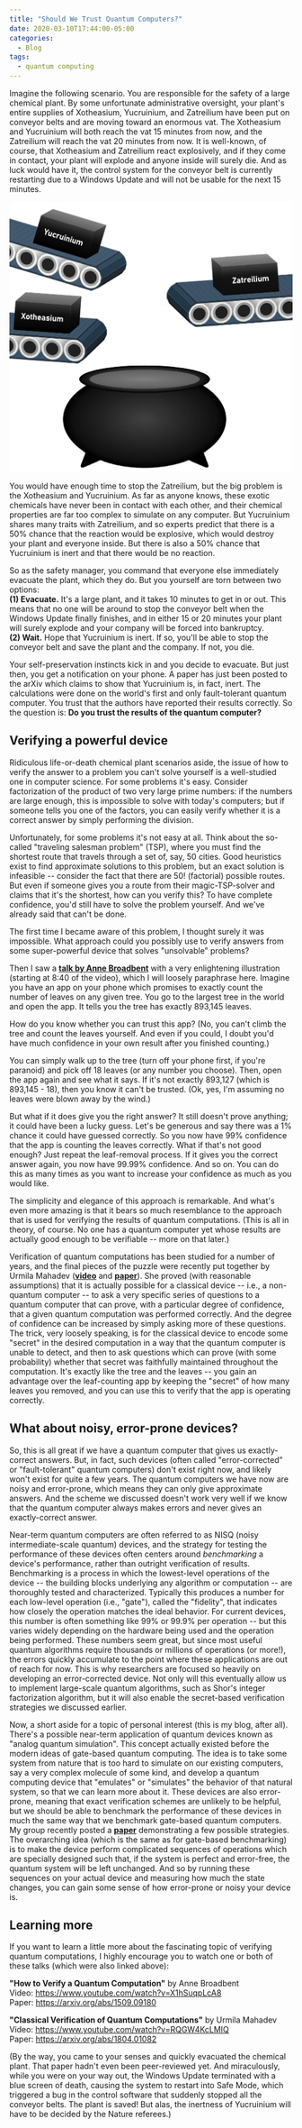 ```yaml
---
title: "Should We Trust Quantum Computers?"
date: 2020-03-10T17:44:00-05:00
categories:
  - Blog
tags:
  - quantum computing
---
```


Imagine the following scenario. You are responsible for the safety of a large chemical plant. By some unfortunate administrative oversight, your plant's entire supplies of Xotheasium, Yucruinium, and Zatreilium have been put on conveyor belts and are moving toward an enormous vat. The Xotheasium and Yucruinium will both reach the vat 15 minutes from now, and the Zatreilium will reach the vat 20 minutes from now. It is well-known, of course, that Xotheasium and Zatreilium react explosively, and if they come in contact, your plant will explode and anyone inside will surely die. And as luck would have it, the control system for the conveyor belt is currently restarting due to a Windows Update and will not be usable for the next 15 minutes.

<img src="/images/xyz-chemicals.png" alt="Illustration of chemicals on conveyor belts" width="550" />

You would have enough time to stop the Zatreilium, but the big problem is the Xotheasium and Yucruinium. As far as anyone knows, these exotic chemicals have never been in contact with each other, and their chemical properties are far too complex to simulate on any computer. But Yucruinium shares many traits with Zatreilium, and so experts predict that there is a 50% chance that the reaction would be explosive, which would destroy your plant and everyone inside. But there is also a 50% chance that Yucruinium is inert and that there would be no reaction.

So as the safety manager, you command that everyone else immediately evacuate the plant, which they do. But you yourself are torn between two options:  
**(1) Evacuate.** It's a large plant, and it takes 10 minutes to get in or out. This means that no one will be around to stop the conveyor belt when the Windows Update finally finishes, and in either 15 or 20 minutes your plant will surely explode and your company will be forced into bankruptcy.  
**(2) Wait.** Hope that Yucruinium is inert. If so, you'll be able to stop the conveyor belt and save the plant and the company. If not, you die.

Your self-preservation instincts kick in and you decide to evacuate. But just then, you get a notification on your phone. A paper has just been posted to the arXiv which claims to show that Yucruinium is, in fact, inert. The calculations were done on the world's first and only fault-tolerant quantum computer. You trust that the authors have reported their results correctly. So the question is: **Do you trust the results of the quantum computer?**

## Verifying a powerful device

Ridiculous life-or-death chemical plant scenarios aside, the issue of how to verify the answer to a problem you can't solve yourself is a well-studied one in computer science. For some problems it's easy. Consider factorization of the product of two very large prime numbers: if the numbers are large enough, this is impossible to solve with today's computers; but if someone tells you one of the factors, you can easily verify whether it is a correct answer by simply performing the division.

Unfortunately, for some problems it's not easy at all. Think about the so-called "traveling salesman problem" (TSP), where you must find the shortest route that travels through a set of, say, 50 cities. Good heuristics exist to find approximate solutions to this problem, but an exact solution is infeasible -- consider the fact that there are 50! (factorial) possible routes. But even if someone gives you a route from their magic-TSP-solver and claims that it's the shortest, how can you verify this? To have complete confidence, you'd still have to solve the problem yourself. And we've already said that can't be done.

The first time I became aware of this problem, I thought surely it was impossible. What approach could you possibly use to verify answers from some super-powerful device that solves "unsolvable" problems?

Then I saw a [**talk by Anne Broadbent**](https://www.youtube.com/watch?v=X1hSuqpLcA8) with a very enlightening illustration (starting at 8:40 of the video), which I will loosely paraphrase here. Imagine you have an app on your phone which promises to exactly count the number of leaves on any given tree. You go to the largest tree in the world and open the app. It tells you the tree has exactly 893,145 leaves.

How do you know whether you can trust this app? (No, you can't climb the tree and count the leaves yourself. And even if you could, I doubt you'd have much confidence in your own result after you finished counting.)

You can simply walk up to the tree (turn off your phone first, if you're paranoid) and pick off 18 leaves (or any number you choose). Then, open the app again and see what it says. If it's not exactly 893,127 (which is 893,145 - 18), then you know it can't be trusted. (Ok, yes, I'm assuming no leaves were blown away by the wind.)

But what if it does give you the right answer? It still doesn't prove anything; it could have been a lucky guess. Let's be generous and say there was a 1% chance it could have guessed correctly. So you now have 99% confidence that the app is counting the leaves correctly. What if that's not good enough? Just repeat the leaf-removal process. If it gives you the correct answer again, you now have 99.99% confidence. And so on. You can do this as many times as you want to increase your confidence as much as you would like.

The simplicity and elegance of this approach is remarkable. And what's even more amazing is that it bears so much resemblance to the approach that is used for verifying the results of quantum computations. (This is all in theory, of course. No one has a quantum computer yet whose results are actually good enough to be verifiable -- more on that later.)

Verification of quantum computations has been studied for a number of years, and the final pieces of the puzzle were recently put together by Urmila Mahadev ([**video**](https://www.youtube.com/watch?v=RQGW4KcLMIQ) and [**paper**](https://arxiv.org/abs/1804.01082)). She proved (with reasonable assumptions) that it is actually possible for a classical device -- i.e., a non-quantum computer -- to ask a very specific series of questions to a quantum computer that can prove, with a particular degree of confidence, that a given quantum computation was performed correctly. And the degree of confidence can be increased by simply asking more of these questions. The trick, very loosely speaking, is for the classical device to encode some "secret" in the desired computation in a way that the quantum computer is unable to detect, and then to ask questions which can prove (with some probability) whether that secret was faithfully maintained throughout the computation. It's exactly like the tree and the leaves -- you gain an advantage over the leaf-counting app by keeping the "secret" of how many leaves you removed, and you can use this to verify that the app is operating correctly.

## What about noisy, error-prone devices?

So, this is all great if we have a quantum computer that gives us exactly-correct answers. But, in fact, such devices (often called "error-corrected" or "fault-tolerant" quantum computers) don't exist right now, and likely won't exist for quite a few years. The quantum computers we have now are noisy and error-prone, which means they can only give approximate answers. And the scheme we discussed doesn't work very well if we know that the quantum computer always makes errors and never gives an exactly-correct answer.

Near-term quantum computers are often referred to as NISQ (noisy intermediate-scale quantum) devices, and the strategy for testing the performance of these devices often centers around _benchmarking_ a device's performance, rather than outright verification of results. Benchmarking is a process in which the lowest-level operations of the device -- the building blocks underlying any algorithm or computation -- are thoroughly tested and characterized. Typically this produces a number for each low-level operation (i.e., "gate"), called the "fidelity", that indicates how closely the operation matches the ideal behavior. For current devices, this number is often something like 99% or 99.9% per operation -- but this varies widely depending on the hardware being used and the operation being performed. These numbers seem great, but since most useful quantum algorithms require thousands or millions of operations (or more!), the errors quickly accumulate to the point where these applications are out of reach for now. This is why researchers are focused so heavily on developing an error-corrected device. Not only will this eventually allow us to implement large-scale quantum algorithms, such as Shor's integer factorization algorithm, but it will also enable the secret-based verification strategies we discussed earlier.

Now, a short aside for a topic of personal interest (this is my blog, after all). There's a possible near-term application of quantum devices known as "analog quantum simulation". This concept actually existed before the modern ideas of gate-based quantum computing. The idea is to take some system from nature that is too hard to simulate on our existing computers, say a very complex molecule of some kind, and develop a quantum computing device that "emulates" or "simulates" the behavior of that natural system, so that we can learn more about it. These devices are also error-prone, meaning that exact verification schemes are unlikely to be helpful, but we should be able to benchmark the performance of these devices in much the same way that we benchmark gate-based quantum computers. My group recently posted a **[paper](https://arxiv.org/abs/2003.04500)** demonstrating a few possible strategies. The overarching idea (which is the same as for gate-based benchmarking) is to make the device perform complicated sequences of operations which are specially designed such that, if the system is perfect and error-free, the quantum system will be left unchanged. And so by running these sequences on your actual device and measuring how much the state changes, you can gain some sense of how error-prone or noisy your device is.

## Learning more

If you want to learn a little more about the fascinating topic of verifying quantum computations, I highly encourage you to watch one or both of these talks (which were also linked above):

**"How to Verify a Quantum Computation"** by Anne Broadbent  
Video: <https://www.youtube.com/watch?v=X1hSuqpLcA8>  
Paper: <https://arxiv.org/abs/1509.09180>

**"Classical Verification of Quantum Computations"** by Urmila Mahadev  
Video: <https://www.youtube.com/watch?v=RQGW4KcLMIQ>  
Paper: <https://arxiv.org/abs/1804.01082>

(By the way, you came to your senses and quickly evacuated the chemical plant. That paper hadn't even been peer-reviewed yet. And miraculously, while you were on your way out, the Windows Update terminated with a blue screen of death, causing the system to restart into Safe Mode, which triggered a bug in the control software that suddenly stopped all the conveyor belts. The plant is saved! But alas, the inertness of Yucruinium will have to be decided by the Nature referees.)
